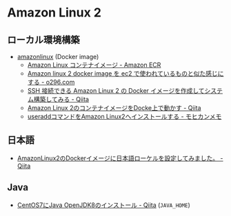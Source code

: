 # Amazon Linux 2

## ローカル環境構築

- [amazonlinux](https://hub.docker.com/_/amazonlinux) (Docker image)
  - [Amazon Linux コンテナイメージ - Amazon ECR](https://docs.aws.amazon.com/ja_jp/AmazonECR/latest/userguide/amazon_linux_container_image.html)
  - [Amazon linux 2 docker image を ec2 で使われているものと似た感じにする - o296.com](https://o296.com/e/Amazonlinux2dockerimage%E3%82%92ec2%E3%81%A7%E4%BD%BF%E3%82%8F%E3%82%8C%E3%81%A6%E3%81%84%E3%82%8B%E3%82%82%E3%81%AE%E3%81%A8%E4%BC%BC%E3%81%9F%E6%84%9F%E3%81%98%E3%81%AB%E3%81%99%E3%82%8B.html)
  - [SSH 接続できる Amazon Linux 2 の Docker イメージを作成してシステム構築してみる - Qiita](https://qiita.com/aucfan-engineer/items/6881d0026b5937b2558d)
  - [Amazon Linux 2のコンテナイメージをDocke上で動かす - Qiita](https://qiita.com/revsystem/items/32715cbdb0b3f1bb53b5)
  - [useraddコマンドをAmazon Linux2へインストールする - モヒカンメモ](https://blog.pinkumohikan.com/entry/install-useradd-command-to-amazon-linux2)

## 日本語

- [AmazonLinux2のDockerイメージに日本語ローケルを設定してみました。 - Qiita](https://qiita.com/yuyj109/items/a56e562599972eb37abd)

## Java

- [CentOS7にJava OpenJDK8のインストール - Qiita](https://qiita.com/Esfahan/items/60cf425514c66553bd42) (`JAVA_HOME`)
